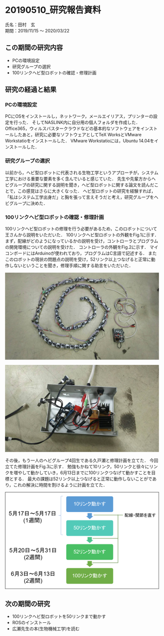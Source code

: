 # 20190510_研究報告資料

<div class="author">氏名：田村　玄</div>
<div class="date">期間：2019/11/15 ～ 2020/03/22</div>

## この期間の研究内容

- PCの環境設定
- 研究グループの選択
- 100リンクヘビ型ロボットの確認・修理計画

## 研究の経過と結果

### PCの環境設定

PCにOSをインストールし，ネットワーク，メールエイリアス，プリンターの設定を行った．
そしてNASLINK内に自分用の個人フォルダを作成した．
Office365，ウィルスバスタークラウドなどの基本的なソフトウェアをインストールしたあと，研究に必要なソフトウェアとしてTeX WorksとVMware Workstatioをインストールした．
VMware Workstatioには，Ubuntu 14.04をインストールした．

### 研究グループの選択

以前から，ヘビ型ロボットに代表される生物工学というアプローチが，システム工学における重要な要素を多く含んでいると感じていた．
先生や先輩方からヘビグループの研究に関する説明を聞き，ヘビ型ロボットに関する論文を読んだことで，この感覚はさらに大きくなった．
ヘビ型ロボットの研究を経験すれば，「私はシステム工学出身だ」と胸を張って言えそうだと考え，研究グループをヘビグループに決めた．

### 100リンクヘビ型ロボットの確認・修理計画

100リンクヘビ型ロボットの修理を行う必要があるため，このロボットについて王さんから説明をいただいた．
100リンクヘビ型ロボットの外観をFig.1に示す．
まず，配線がどのようになっているかの説明を受け，コントローラとプログラムの開発環境についての説明を受けた．
コントローラの外観をFig.2に示す．
マイコンボードにはArduinoが使われており，プログラムはC言語で記述する．
またこのロボットの現状の問題点の説明を受け，52リンク以上つなげると正常に動作しないということを聞き，修理手順に関する助言をいただいた．

![100リンクヘビ型ロボットの外観](100リンクヘビ.jpg)

![100リンクヘビ型ロボットのコントローラ](100リンクヘビコントローラ.jpg)

その後，もう一人のヘビグループ4回生である久戸瀬と修理計画を立てた．
今回立てた修理計画をFig.3に示す．
勉強もかねて10リンク，50リンクと徐々にリンクを増やして動かしていき，6月13日までに100リンクつなげて動かすことを目標とする．
最大の課題は52リンク以上つなげると正常に動作しないことがであり，これの解決に時間を割けるように計画を立てた．

![100リンクヘビ型ロボット修理計画](100リンクヘビ修理計画.png)

## 次の期間の研究

- 100リンクヘビ型ロボットを50リンクまで動かす
- ROSのインストール
- 広瀬先生の本(生物機械工学)を読む

